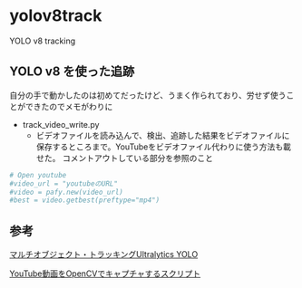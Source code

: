 # yolov8track
YOLO v8 tracking

## YOLO v8 を使った追跡

自分の手で動かしたのは初めてだったけど、うまく作られており、労せず使うことができたのでメモがわりに


- track_video_write.py
  - ビデオファイルを読み込んで、検出、追跡した結果をビデオファイルに保存するところまで。YouTubeをビデオファイル代わりに使う方法も載せた。
  コメントアウトしている部分を参照のこと


```python
# Open youtube
#video_url = "youtubeのURL"
#video = pafy.new(video_url)
#best = video.getbest(preftype="mp4")
```

## 参考

[マルチオブジェクト・トラッキングUltralytics YOLO](https://docs.ultralytics.com/ja/modes/track/)

[YouTube動画をOpenCVでキャプチャするスクリプト](https://qiita.com/suo-takefumi/items/4c63399e39edecdcf323)
